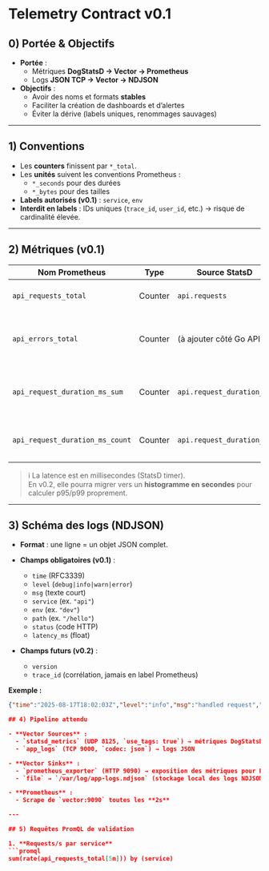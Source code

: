 # Telemetry Contract v0.1

## 0) Portée & Objectifs
- **Portée** : 
  - Métriques **DogStatsD → Vector → Prometheus**
  - Logs **JSON TCP → Vector → NDJSON**
- **Objectifs** : 
  - Avoir des noms et formats **stables**
  - Faciliter la création de dashboards et d’alertes
  - Éviter la dérive (labels uniques, renommages sauvages)

---

## 1) Conventions
- Les **counters** finissent par `*_total`.
- Les **unités** suivent les conventions Prometheus :  
  - `*_seconds` pour des durées  
  - `*_bytes` pour des tailles  
- **Labels autorisés (v0.1)** : `service`, `env`  
- **Interdit en labels** : IDs uniques (`trace_id`, `user_id`, etc.) → risque de cardinalité élevée.

---

## 2) Métriques (v0.1)

| Nom Prometheus                 | Type    | Source StatsD           | Labels            | Signification                                    |
|--------------------------------|---------|-------------------------|-------------------|--------------------------------------------------|
| `api_requests_total`           | Counter | `api.requests`          | `service`, `env`  | Nombre total de requêtes traitées                |
| `api_errors_total`             | Counter | (à ajouter côté Go API) | `service`, `env`  | Nombre total de requêtes échouées (status ≥ 500) |
| `api_request_duration_ms_sum`  | Counter | `api.request_duration_ms` | `service`, `env` | Somme des durées (ms) de traitement des requêtes |
| `api_request_duration_ms_count`| Counter | `api.request_duration_ms` | `service`, `env` | Nombre de mesures de latence collectées          |

> ℹ️ La latence est en millisecondes (StatsD timer).  
> En v0.2, elle pourra migrer vers un **histogramme en secondes** pour calculer p95/p99 proprement.

---

## 3) Schéma des logs (NDJSON)

- **Format** : une ligne = un objet JSON complet.  
- **Champs obligatoires (v0.1)** :
  - `time` (RFC3339)
  - `level` (`debug|info|warn|error`)
  - `msg` (texte court)
  - `service` (ex. `"api"`)
  - `env` (ex. `"dev"`)
  - `path` (ex. `"/hello"`)
  - `status` (code HTTP)
  - `latency_ms` (float)

- **Champs futurs (v0.2)** :
  - `version`
  - `trace_id` (corrélation, jamais en label Prometheus)

**Exemple :**
```json
{"time":"2025-08-17T18:02:03Z","level":"info","msg":"handled request","service":"api","env":"dev","path":"/","status":200,"latency_ms":12.0}

## 4) Pipeline attendu

- **Vector Sources** :
  - `statsd_metrics` (UDP 8125, `use_tags: true`) → métriques DogStatsD
  - `app_logs` (TCP 9000, `codec: json`) → logs JSON

- **Vector Sinks** :
  - `prometheus_exporter` (HTTP 9090) → exposition des métriques pour Prometheus
  - `file` → `/var/log/app-logs.ndjson` (stockage local des logs NDJSON)

- **Prometheus** :
  - Scrape de `vector:9090` toutes les **2s**

---

## 5) Requêtes PromQL de validation

1. **Requests/s par service**
```promql
sum(rate(api_requests_total[5m])) by (service)



